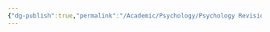 ```yaml
---
{"dg-publish":true,"permalink":"/Academic/Psychology/Psychology Revision/Topics/Trauma and development/"}
---
```


